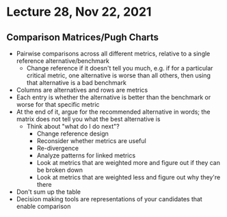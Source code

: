 # Lecture 28, Nov 22, 2021

## Comparison Matrices/Pugh Charts

* Pairwise comparisons across all different metrics, relative to a single reference alternative/benchmark
	* Change reference if it doesn't tell you much, e.g. if for a particular critical metric, one alternative is worse than all others, then using that alternative is a bad benchmark
* Columns are alternatives and rows are metrics
* Each entry is whether the alternative is better than the benchmark or worse for that specific metric
* At the end of it, argue for the recommended alternative in words; the matrix does not tell you what the best alternative is
	* Think about "what do I do next"?
		* Change reference design
		* Reconsider whether metrics are useful
		* Re-divergence
		* Analyze patterns for linked metrics
		* Look at metrics that are weighted more and figure out if they can be broken down
		* Look at metrics that are weighted less and figure out why they're there
* Don't sum up the table
* Decision making tools are representations of your candidates that enable comparison

